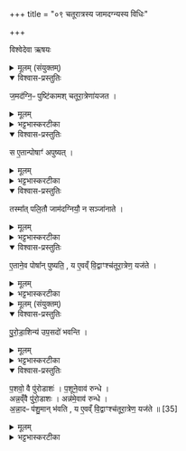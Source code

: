 +++
title = "०९ चतूरात्रस्य जामदग्न्यस्य विधिः"

+++

विश्वेदेवा ऋषयः

<details><summary>मूलम् (संयुक्तम्)</summary>

ज॒मद॑ग्नि॒ᳶ पुष्टि॑कामश्चतूरा॒त्रेणा॑यजत॒ स ए॒तान्पोषाꣳ॑ अपुष्य॒त्तस्मा᳚त्पलि॒तौ जाम॑दग्नियौ॒ न सञ्जा॑नाते ए॒ताने॒व पोषा᳚न्पुष्यति॒ य ए॒वव्ँवि॒द्वाꣳश्च॑तूरा॒त्रेण॒ यज॑ते
</details>

<details open><summary>विश्वास-प्रस्तुतिः</summary>

ज॒मद॑ग्नि॒ᳶ पुष्टि॑कामश् चतूरा॒त्रेणा॑यजत ।
</details>

<details><summary>मूलम्</summary>

ज॒मद॑ग्नि॒ᳶ पुष्टि॑कामश् चतूरा॒त्रेणा॑यजत ।
</details>

<details><summary>भट्टभास्करटीका</summary>

1अथ जामदग्न्यं चतूरात्रं विधातुमाह - इतरौ तु वसिष्ठसंसर्पविश्वामित्रसंजयाख्यौ चतूरात्रौ शाखान्तरे द्रष्टव्यौ । जमदग्निरित्यादि । पुष्टिकामः अन्नपशुपुत्रादिवृद्धिकामश्चतूरात्रेणायजत । चतुर्णामह्नां समाहारश्चतूरात्रः । 'अहस्सर्वैकदेश' इत्यादिनाऽच्समासान्तः ।
</details>

<details open><summary>विश्वास-प्रस्तुतिः</summary>

स ए॒तान्पोषाꣳ॑ अपुष्यत् ।
</details>

<details><summary>मूलम्</summary>

स ए॒तान्पोषाꣳ॑ अपुष्यत् ।
</details>

<details><summary>भट्टभास्करटीका</summary>

तत एतान्पोषानपुष्यत् । सामान्यपुष्टेर्विशेषपुष्टिः कर्मेत्युक्तम् ।
</details>

<details open><summary>विश्वास-प्रस्तुतिः</summary>

तस्मा᳚त् पलि॒तौ जाम॑दग्नियौ॒ न सञ्जा॑नाते ।
</details>

<details><summary>मूलम्</summary>

तस्मा᳚त् पलि॒तौ जाम॑दग्नियौ॒ न सञ्जा॑नाते ।
</details>

<details><summary>भट्टभास्करटीका</summary>

तस्मादित्यादि । अवधारणमत्र द्रष्टव्यम् । पलितावेव केवलमिति महापुष्टिरहितौ वृधैव पलितावस्थां प्राप्तौ दरिद्रौ जामदग्न्यौ । पितापुत्रौ न संजानाते अद्यत्वेऽपि न जायेते; समासादिताशेषपुष्टेः जमदग्नेरन्वये जातत्वात्, सर्वेषां सुपुष्टत्वात् । जनेर्व्यत्ययेन श्ना । यद्वा - जानातेरेव कर्मणि लट्, व्यत्ययेन श्ना । तादृशौ न ज्ञायेते, न स्त एवेति यावत् । यद्वा - 'संप्रतिभ्यां' इत्यात्मनेपदम् । वृधा पलितात्मानौ जामदग्न्यौ न संजानाते न प्रतिजानीते । अस्त्वेकः पुष्टिरहितः तथाऽपि आनन्तर्येण द्वौ दरिद्रौ न स्त इति ख्यापनार्थं द्वयोरुपादानम् । जमदग्निशब्दो गर्गादिः ।
</details>

<details open><summary>विश्वास-प्रस्तुतिः</summary>

ए॒ताने॒व पोषा᳚न् पुष्यति॒ ,
य ए॒वव्ँ वि॒द्वाꣳश्च॑तूरा॒त्रेण॒ यज॑ते ।
</details>

<details><summary>मूलम्</summary>

ए॒ताने॒व पोषा᳚न् पुष्यति॒ ,
य ए॒वव्ँ वि॒द्वाꣳश्च॑तूरा॒त्रेण॒ यज॑ते ।
</details>

<details><summary>भट्टभास्करटीका</summary>

एतानेवेत्यादि । विदुषः ॥
</details>

<details><summary>मूलम् (संयुक्तम्)</summary>

पुरोडा॒शिन्य॑ उप॒सदो॑ भवन्ति प॒शवो॒ वै पु॑रो॒डाश॑ᳶ प॒शूने॒वाव॑ रु॒न्द्धेऽन्न॒व्ँवै पु॑रो॒डाशोऽन्न॑मे॒वाव॑ रुन्द्धेऽन्ना॒दᳶ प॑शु॒मान्भ॑वति॒ य ए॒वव्ँवि॒द्वाꣳश्च॑तूरा॒त्रेण॒ यज॑ते ॥ [35]  
</details>

<details open><summary>विश्वास-प्रस्तुतिः</summary>

पु॒रो॒डा॒शिन्य॑ उप॒सदो॑ भवन्ति ।
</details>

<details><summary>मूलम्</summary>

पु॒रो॒डा॒शिन्य॑ उप॒सदो॑ भवन्ति ।
</details>

<details><summary>भट्टभास्करटीका</summary>

2पुरोडाशिन्य इत्यादि ॥ अत्रोक्तमाचार्येण - 'आग्नेय एककपालः आश्विनो द्विकपालः वैष्णवस्त्रिकपालः सौम्यश्चतुष्कपालः सावित्रः पञ्चकपालो धात्रष्षट्कपालः मारुतस्सप्तकपालः बार्हस्पत्योष्टाकपालः मैत्रो नवकपालो वारुणो दशकपाल ऐन्द्वाग्न एकादशकपालो वैश्वदेवो द्वादशकपालो दर्विहोमा भवन्ति' इति । एवमौत्तर्ययुक्ता द्वादशोपसदो भवन्तीति ।
</details>

<details open><summary>विश्वास-प्रस्तुतिः</summary>

प॒शवो॒ वै पु॑रोडाशः॑ । प॒शूने॒वाव॑ रुन्धे ।  
अन्न॒व्ँवै पु॑रो॒डाशः । अन्न॑मे॒वाव॑ रुन्धे ।  
अ॒न्ना॒दᳶ प॑शु॒मान् भ॑वति , य ए॒वव्ँ वि॒द्वाꣳश्च॑तूरा॒त्रेण॒ यज॑ते ॥ [35]
</details>

<details><summary>मूलम्</summary>

प॒शवो॒ वै पु॑रोडाशः॑ । प॒शूने॒वाव॑ रुन्धे ।  
अन्न॒व्ँवै पु॑रो॒डाशः । अन्न॑मे॒वाव॑ रुन्धे ।  
अ॒न्ना॒दᳶ प॑शु॒मान् भ॑वति , य ए॒वव्ँ वि॒द्वाꣳश्च॑तूरा॒त्रेण॒ यज॑ते ॥ [35]
</details>

<details><summary>भट्टभास्करटीका</summary>

पशवो वा इत्यादि । गतम् ॥   +++(सम्पादकटिप्पनी - व्याख्यानम् अन्यत्र मृग्यम्।)+++ ।

इति सप्तमे प्रथमे नवमोनुवाकः ॥  
</details>
